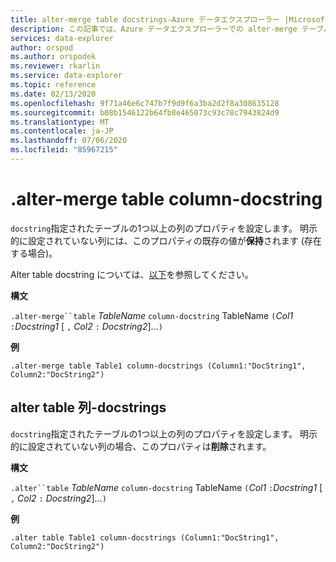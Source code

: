 ```yaml
---
title: alter-merge table docstrings-Azure データエクスプローラー |Microsoft Docs
description: この記事では、Azure データエクスプローラーでの alter-merge テーブル docstrings について説明します。
services: data-explorer
author: orspod
ms.author: orspodek
ms.reviewer: rkarlin
ms.service: data-explorer
ms.topic: reference
ms.date: 02/13/2020
ms.openlocfilehash: 9f71a46e6c747b7f9d9f6a3ba2d2f8a308635128
ms.sourcegitcommit: b08b1546122b64fb8e465073c93c78c7943824d9
ms.translationtype: MT
ms.contentlocale: ja-JP
ms.lasthandoff: 07/06/2020
ms.locfileid: "85967215"
---
```

# <a name="alter-merge-table-column-docstrings"></a>.alter-merge table column-docstring

`docstring`指定されたテーブルの1つ以上の列のプロパティを設定します。 明示的に設定されていない列には、このプロパティの既存の値が**保持**されます (存在する場合)。

Alter table docstring については、[以下](#alter-table-column-docstrings)を参照してください。

**構文**

`.alter-merge``table` *TableName* `column-docstring` TableName `(`*Col1* `:`*Docstring1* [ `,` *Col2* `:` *Docstring2*]...`)`

**例** 

```kusto
.alter-merge table Table1 column-docstrings (Column1:"DocString1", Column2:"DocString2")
```

## <a name="alter-table-column-docstrings"></a>alter table 列-docstrings

`docstring`指定されたテーブルの1つ以上の列のプロパティを設定します。 明示的に設定されていない列の場合、このプロパティは**削除**されます。

**構文**

`.alter``table` *TableName* `column-docstring` TableName `(`*Col1* `:`*Docstring1* [ `,` *Col2* `:` *Docstring2*]...`)`

**例** 

```kusto
.alter table Table1 column-docstrings (Column1:"DocString1", Column2:"DocString2")
```
